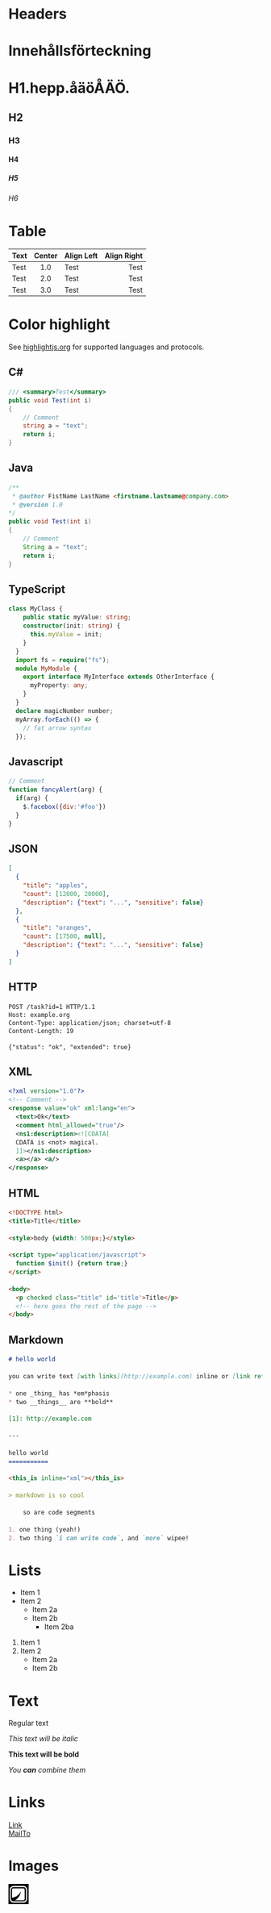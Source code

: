 # Headers

# Innehållsförteckning
<!-- toc -->

# H1.hepp.åäöÅÄÖ.
## H2
### H3
#### H4
##### H5
###### H6

# Table
| Text | Center | Align Left | Align Right|
| ---- | :----: | :--------- | ----------:|
| Test | 1.0    | Test       | Test       |
| Test | 2.0    | Test       | Test       |
| Test | 3.0    | Test       | Test       |

# Color highlight
See [highlightjs.org](https://highlightjs.org/static/demo/) for supported languages and protocols.

## C# #
```cs
/// <summary>Test</summary>
public void Test(int i)
{
    // Comment
    string a = "text";
    return i;
}
```

## Java
```java
/**
 * @author FistName LastName <firstname.lastname@company.com>
 * @version 1.0
*/
public void Test(int i)
{
    // Comment
    String a = "text";
    return i;
}
```

## TypeScript
```TypeScript
class MyClass {
    public static myValue: string;
    constructor(init: string) {
      this.myValue = init;
    }
  }
  import fs = require("fs");
  module MyModule {
    export interface MyInterface extends OtherInterface {
      myProperty: any;
    }
  }
  declare magicNumber number;
  myArray.forEach(() => {
    // fat arrow syntax
  });
```

## Javascript
```javascript
// Comment
function fancyAlert(arg) {
  if(arg) {
    $.facebox({div:'#foo'})
  }
}
```

## JSON
```json
[
  {
    "title": "apples",
    "count": [12000, 20000],
    "description": {"text": "...", "sensitive": false}
  },
  {
    "title": "oranges",
    "count": [17500, null],
    "description": {"text": "...", "sensitive": false}
  }
]
```

## HTTP
```http
POST /task?id=1 HTTP/1.1
Host: example.org
Content-Type: application/json; charset=utf-8
Content-Length: 19

{"status": "ok", "extended": true}
```

## XML
```xml
<?xml version="1.0"?>
<!-- Comment -->
<response value="ok" xml:lang="en">
  <text>Ok</text>
  <comment html_allowed="true"/>
  <ns1:description><![CDATA[
  CDATA is <not> magical.
  ]]></ns1:description>
  <a></a> <a/>
</response>
```

## HTML
```html
<!DOCTYPE html>
<title>Title</title>

<style>body {width: 500px;}</style>

<script type="application/javascript">
  function $init() {return true;}
</script>

<body>
  <p checked class="title" id='title'>Title</p>
  <!-- here goes the rest of the page -->
</body>
```

## Markdown
```markdown
# hello world

you can write text [with links](http://example.com) inline or [link references][1].

* one _thing_ has *em*phasis
* two __things__ are **bold**

[1]: http://example.com

---

hello world
===========

<this_is inline="xml"></this_is>

> markdown is so cool

    so are code segments

1. one thing (yeah!)
2. two thing `i can write code`, and `more` wipee!
```

# Lists
* Item 1
* Item 2
    * Item 2a
    * Item 2b
        * Item 2ba
  

1. Item 1
2. Item 2
    * Item 2a
    * Item 2b
    
# Text
Regular text 

*This text will be italic*

**This text will be bold**

*You **can** combine them*

# Links
[Link](Test.md)  
[MailTo](mailto:name@company.com)

# Images
![Image](Media/Image.png)